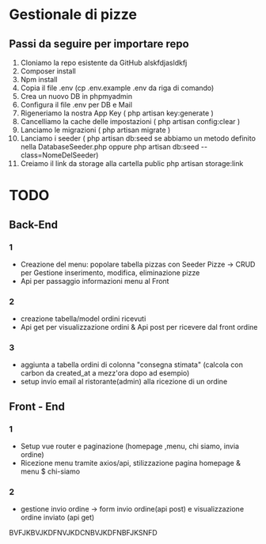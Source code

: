 # Gestionale di pizze

## Passi da seguire per importare repo
1. Cloniamo la repo esistente da GitHub alskfdjasldkfj
2. Composer install
3. Npm install
4. Copia il file .env (cp .env.example .env da riga di comando)
5. Crea un nuovo DB in phpmyadmin
6. Configura il file .env per DB e Mail
7. Rigeneriamo la nostra App Key ( php artisan key:generate )
8. Cancelliamo la cache delle impostazioni ( php artisan config:clear )
9. Lanciamo le migrazioni ( php artisan migrate )
10. Lanciamo i seeder ( php artisan db:seed se abbiamo un metodo definito nella
DatabaseSeeder.php oppure php artisan db:seed --class=NomeDelSeeder)
11. Creiamo il link da storage alla cartella public php artisan storage:link

# TODO

## Back-End
### 1
- Creazione del menu: popolare tabella pizzas con Seeder Pizze -> CRUD per Gestione inserimento, modifica, eliminazione pizze
- Api per passaggio informazioni menu al Front

### 2
- creazione tabella/model ordini ricevuti
- Api get per visualizzazione ordini & Api post per ricevere dal front ordine

### 3
- aggiunta a tabella ordini di colonna "consegna stimata" (calcola con carbon da created_at a mezz'ora dopo ad esempio)
- setup invio email al ristorante(admin) alla ricezione di un ordine

## Front - End

### 1
- Setup vue router e paginazione (homepage ,menu, chi siamo, invia ordine)
- Ricezione menu tramite axios/api, stilizzazione pagina homepage & menu $ chi-siamo

### 2
- gestione invio ordine -> form invio ordine(api post) e visualizzazione ordine inviato (api get)

BVFJKBVJKDFNVJKDCNBVJKDFNBFJKSNFD
